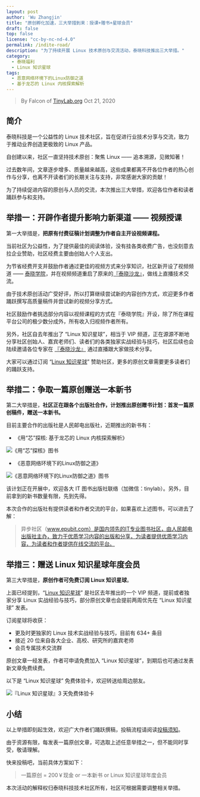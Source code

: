 ```yaml
---
layout: post
author: 'Wu Zhangjin'
title: "原创孵化加速，三大举措到来：授课+赠书+星球会员"
draft: false
top: false
license: "cc-by-nc-nd-4.0"
permalink: /indite-road/
description: "为了持续开展 Linux 技术原创与交流活动，泰晓科技推出三大举措。"
category:
  - 泰晓福利
  - Linux 知识星球
tags:
  - 恶意网络环境下的Linux防御之道
  - 基于龙芯的 Linux 内核探索解析
---
```


> By Falcon of [TinyLab.org][1]
> Oct 21, 2020

## 简介

泰晓科技是一个公益性的 Linux 技术社区，旨在促进行业技术分享与交流，致力于推动业界创造更极致的 Linux 产品。

自创建以来，社区一直坚持技术原创：聚焦 Linux —— 追本溯源，见微知著！

过去数年间，文章逐步增多、质量越来越高，这些成果都离不开各位作者的热心创作与分享，也离不开读者们的长期关注与支持，非常感谢大家的贡献！

为了持续促进内容的原创与人员的交流，本次推出三大举措，欢迎各位作者和读者踊跃参与和支持。

## 举措一：开辟作者提升影响力新渠道 —— 视频授课

第一大举措是，**把原有付费征稿计划调整为作者自主开设视频课程。**

当前社区为公益性，为了提供最佳的阅读体验，没有挂各类收费广告，也没刻意去拉企业赞助，社区经费主要由创始人个人支出。

为节省经费开支并鼓励作者通过更佳的视频方式来分享知识，社区新开设了视频频道 —— [泰晓学院](https://m.cctalk.com/inst/sh8qtdag)，并在视频频道重启了原来的[『泰晓沙龙』](https://www.cctalk.com/m/group/89433087)，做线上直播技术交流。

由于技术原创活动广受好评，所以打算继续尝试新的内容创作方式，欢迎更多作者踊跃撰写高质量稿件并尝试新的视频分享方式。

社区鼓励作者挑选部分内容以视频课程的方式在『泰晓学院』开设，除了所在课程平台公司的极少数分成外，所有收入归视频作者所有。

另外，社区自去年推出了 “Linux 知识星球”，相当于 VIP 频道，正在源源不断地分享社区创始人、嘉宾老师们、读者们的各类独家实战经验与技巧，社区后续也会陆续邀请各位专家在 [『泰晓沙龙』](https://www.cctalk.com/m/group/89433087) 通过直播跟大家做技术分享。

大家可以通过订阅 “[Linux 知识星球](https://wx.zsxq.com/dweb2/index/group/455128114458)” 赞助社区，更多的原创文章需要更多读者们的踊跃支持。

## 举措二：争取一篇原创赠送一本新书

第二大举措是，**社区正在跟各个出版社合作，计划推出原创赠书计划：首发一篇原创稿件，赠送一本新书。**

目前主要合作的出版社是人民邮电出版社，近期推出的新书有：

* 《用“芯”探核: 基于龙芯的 Linux 内核探索解析》

![《用“芯”探核》图书](/wp-content/uploads/2020/08/book-ulek.jpg)

* 《恶意网络环境下的Linux防御之道》

![《恶意网络环境下的Linux防御之道》图书](/wp-content/uploads/2020/10/book-linux-hardening.jpg)

该计划正在开展中，欢迎各大 IT 图书出版社联络（加微信：tinylab）。另外，目前拿到的新书数量有限，先到先得。

本次合作的出版社有提供读者和作者交流的平台，如果喜欢上述图书，可以进去了解：

> 异步社区（www.epubit.com）是国内领先的IT专业图书社区，由人民邮电出版社主办，致力于优质学习内容的出版和分享，为读者提供优质学习内容，为读者和作者提供在线交流的平台。

## 举措三：赠送 Linux 知识星球年度会员

第三大举措是，**原创作者可免费订阅 Linux 知识星球**。

上面已经提到，“[Linux 知识星球](https://wx.zsxq.com/dweb2/index/group/455128114458)” 是社区去年推出的一个 VIP 频道，提前或者独家分享 Linux 实战经验与技巧，部分原创文章也会提前两周优先在 “Linux 知识星球” 发表。

订阅星球将收获：

* 更及时更独家的 Linux 技术实战经验与技巧，目前有 634+ 条目
* 接近 20 位来自各大企业、高校、研究所的嘉宾老师
* 会员专属技术交流群

原创文章一经发表，作者可申请免费加入 “Linux 知识星球”，到期后也可通过发表新文章免费续费。

以下是 “Linux 知识星球” 免费体验卡，欢迎转送给周边朋友。

![『Linux 知识星球』3 天免费体验卡](/images/xingqiu/planet-free-card.jpg)

## 小结

以上举措即刻起生效，欢迎广大作者们踊跃撰稿，投稿流程请阅读[投稿须知](http://tinylab.org/post)。

由于资源有限，每发表一篇原创文章，可选取上述任意举措之一，但不能同时享受，敬请理解。

快来投稿吧，当前具体方案如下：

> 一篇原创 = 200￥现金 or 一本新书 or Linux 知识星球年度会员

本次活动的解释权归泰晓科技技术社区所有，社区可根据需要调整相关举措。

[1]: http://tinylab.org

